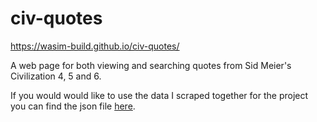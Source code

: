 # civ-quotes
https://wasim-build.github.io/civ-quotes/

A web page for both viewing and searching quotes from Sid Meier's Civilization 4, 5 and 6.

If you would would like to use the data I scraped together for the project you can find the json file [here](https://gist.github.com/wasim-build/ef86214012be736228b2ae954fe75ac8).

